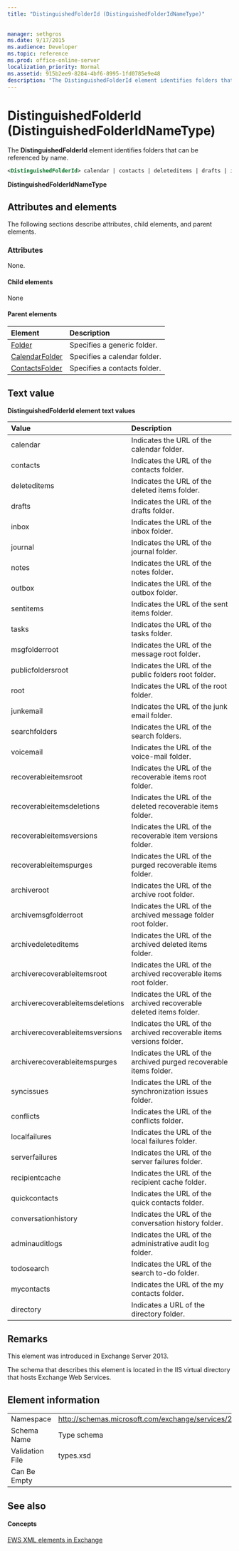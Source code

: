 ```yaml
---
title: "DistinguishedFolderId (DistinguishedFolderIdNameType)"
 
 
manager: sethgros
ms.date: 9/17/2015
ms.audience: Developer
ms.topic: reference
ms.prod: office-online-server
localization_priority: Normal
ms.assetid: 915b2ee9-8284-4bf6-8995-1fd0785e9e48
description: "The DistinguishedFolderId element identifies folders that can be referenced by name."
---
```


# DistinguishedFolderId (DistinguishedFolderIdNameType)

The **DistinguishedFolderId** element identifies folders that can be referenced by name. 
  
```XML
<DistinguishedFolderId> calendar | contacts | deleteditems | drafts | inbox | journal | notes | outbox | sentitems | tasks | msgfolderroot | publicfoldersroot | root | junkemail | searchfolders | voicemail | recoverableitemsroot | recoverableitemsdeletions | recoverableitemsversions | recoverableitemspurges | archiveroot | archivemsgfolderroot | archivedeleteditems | archiverecoverableitemsroot | archiverecoverableitemsdeletions | archiverecoverableitemsversions | archiverecoverableitemspurges | syncissues | conflicts | localfailures | serverfailures | recipientcache | quickcontacts | conversationhistory | adminauditlogs | todosearch | mycontacts | directory | imcontactlist | peopleconnect</DistinguishedFolderId>
```

 **DistinguishedFolderIdNameType**
## Attributes and elements

The following sections describe attributes, child elements, and parent elements.
  
### Attributes

None.
  
#### Child elements

None
  
#### Parent elements

|**Element**|**Description**|
|:-----|:-----|
|[Folder](folder.md) <br/> |Specifies a generic folder.  <br/> |
|[CalendarFolder](calendarfolder.md) <br/> |Specifies a calendar folder.  <br/> |
|[ContactsFolder](contactsfolder.md) <br/> |Specifies a contacts folder.  <br/> |
   
## Text value

**DistinguishedFolderId element text values**

|**Value**|**Description**|
|:-----|:-----|
|calendar  <br/> |Indicates the URL of the calendar folder.  <br/> |
|contacts  <br/> |Indicates the URL of the contacts folder.  <br/> |
|deleteditems  <br/> |Indicates the URL of the deleted items folder.  <br/> |
|drafts  <br/> |Indicates the URL of the drafts folder.  <br/> |
|inbox  <br/> |Indicates the URL of the inbox folder.  <br/> |
|journal  <br/> |Indicates the URL of the journal folder.  <br/> |
|notes  <br/> |Indicates the URL of the notes folder.  <br/> |
|outbox  <br/> |Indicates the URL of the outbox folder.  <br/> |
|sentitems  <br/> |Indicates the URL of the sent items folder.  <br/> |
|tasks  <br/> |Indicates the URL of the tasks folder.  <br/> |
|msgfolderroot  <br/> |Indicates the URL of the message root folder.  <br/> |
|publicfoldersroot  <br/> |Indicates the URL of the public folders root folder.  <br/> |
|root  <br/> |Indicates the URL of the root folder.  <br/> |
|junkemail  <br/> |Indicates the URL of the junk email folder.  <br/> |
|searchfolders  <br/> |Indicates the URL of the search folders.  <br/> |
|voicemail  <br/> |Indicates the URL of the voice-mail folder.  <br/> |
|recoverableitemsroot  <br/> |Indicates the URL of the recoverable items root folder.  <br/> |
|recoverableitemsdeletions  <br/> |Indicates the URL of the deleted recoverable items folder.  <br/> |
|recoverableitemsversions  <br/> |Indicates the URL of the recoverable item versions folder.  <br/> |
|recoverableitemspurges  <br/> |Indicates the URL of the purged recoverable items folder.  <br/> |
|archiveroot  <br/> |Indicates the URL of the archive root folder.  <br/> |
|archivemsgfolderroot  <br/> |Indicates the URL of the archived message folder root folder.  <br/> |
|archivedeleteditems  <br/> |Indicates the URL of the archived deleted items folder.  <br/> |
|archiverecoverableitemsroot  <br/> |Indicates the URL of the archived recoverable items root folder.  <br/> |
|archiverecoverableitemsdeletions  <br/> |Indicates the URL of the archived recoverable deleted items folder.  <br/> |
|archiverecoverableitemsversions  <br/> |Indicates the URL of the archived recoverable items versions folder.  <br/> |
|archiverecoverableitemspurges  <br/> |Indicates the URL of the archived purged recoverable items folder.  <br/> |
|syncissues  <br/> |Indicates the URL of the synchronization issues folder.  <br/> |
|conflicts  <br/> |Indicates the URL of the conflicts folder.  <br/> |
|localfailures  <br/> |Indicates the URL of the local failures folder.  <br/> |
|serverfailures  <br/> |Indicates the URL of the server failures folder.  <br/> |
|recipientcache  <br/> |Indicates the URL of the recipient cache folder.  <br/> |
|quickcontacts  <br/> |Indicates the URL of the quick contacts folder.  <br/> |
|conversationhistory  <br/> |Indicates the URL of the conversation history folder.  <br/> |
|adminauditlogs  <br/> |Indicates the URL of the administrative audit log folder.  <br/> |
|todosearch  <br/> |Indicates the URL of the search to-do folder.  <br/> |
|mycontacts  <br/> |Indicates the URL of the my contacts folder.  <br/> |
|directory  <br/> |Indicates a URL of the directory folder.  <br/> |
   
## Remarks

This element was introduced in Exchange Server 2013.
  
The schema that describes this element is located in the IIS virtual directory that hosts Exchange Web Services.
  
## Element information

|||
|:-----|:-----|
|Namespace  <br/> |http://schemas.microsoft.com/exchange/services/2006/types  <br/> |
|Schema Name  <br/> |Type schema  <br/> |
|Validation File  <br/> |types.xsd  <br/> |
|Can Be Empty  <br/> ||
   
## See also

#### Concepts

[EWS XML elements in Exchange](ews-xml-elements-in-exchange.md)


